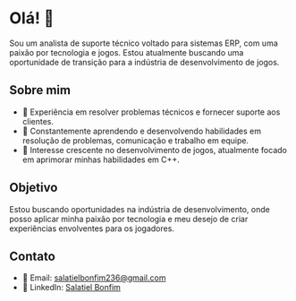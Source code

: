 <!DOCTYPE html>
<html lang="pt-BR">
<body>
  <h1>Olá! 👋</h1>
  <p>Sou um analista de suporte técnico voltado para sistemas ERP, com uma paixão por tecnologia e jogos. Estou atualmente buscando uma oportunidade de transição para a indústria de desenvolvimento de jogos.</p>

  <h2>Sobre mim</h2>
  <ul>
    <li>💼 Experiência em resolver problemas técnicos e fornecer suporte aos clientes.</li>
    <li>🌱 Constantemente aprendendo e desenvolvendo habilidades em resolução de problemas, comunicação e trabalho em equipe.</li>
    <li>👾 Interesse crescente no desenvolvimento de jogos, atualmente focado em aprimorar minhas habilidades em C++.</li>
  </ul>

  <h2>Objetivo</h2>
  <p>Estou buscando oportunidades na indústria de desenvolvimento, onde posso aplicar minha paixão por tecnologia e meu desejo de criar experiências envolventes para os jogadores.</p>

  <h2>Contato</h2>
  <ul>
    <li>📧 Email: <a href="mailto:salatielbonfim236@gmail.com">salatielbonfim236@gmail.com</a></li>
    <li>💼 LinkedIn: <a href="https://www.linkedin.com/in/salatiel-bonfim-015725251/">Salatiel Bonfim</a></li>
    
  </ul>
</html>
